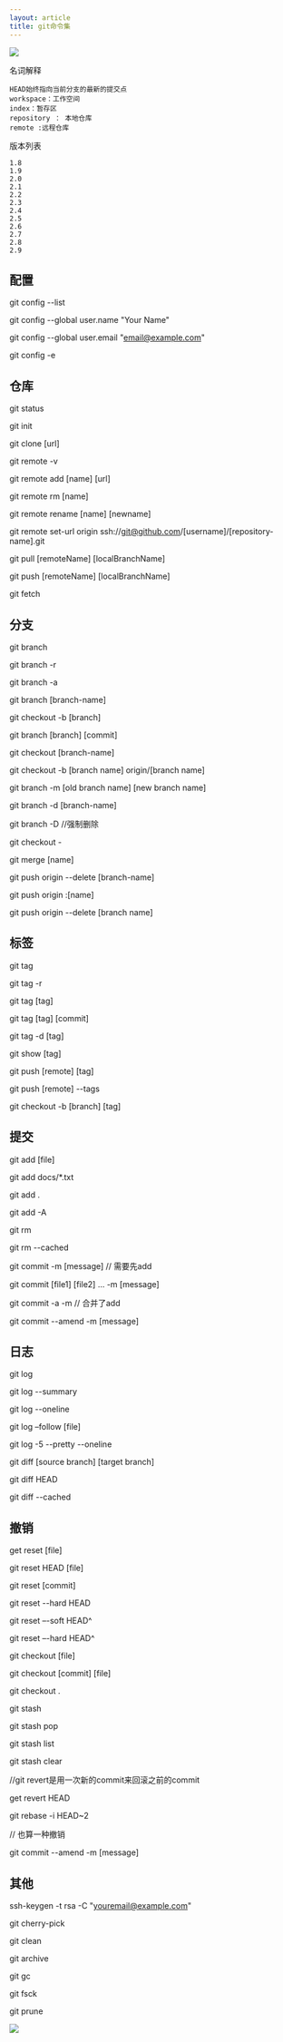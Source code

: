 ```yaml
---
layout: article
title: git命令集
---
```


![](/images/git-arch.jpg)


名词解释

```
HEAD始终指向当前分支的最新的提交点
workspace：工作空间
index：暂存区
repository ： 本地仓库
remote :远程仓库
```

版本列表

```
1.8
1.9
2.0
2.1
2.2
2.3
2.4
2.5
2.6
2.7
2.8
2.9
```


## 配置

git config --list

git config --global user.name "Your Name"

git config --global user.email "email@example.com"

git config -e


## 仓库

git status

git init

git clone [url]

git remote -v

git remote add [name] [url]

git remote rm [name]

git remote rename [name] [newname]

git remote set-url origin ssh://git@github.com/[username]/[repository-name].git


git pull [remoteName] [localBranchName]

git push [remoteName] [localBranchName]


git fetch



## 分支

git branch

git branch -r

git branch -a

git branch [branch-name]

git checkout -b [branch]

git branch [branch] [commit]

git checkout [branch-name]

git checkout -b [branch name] origin/[branch name]

git branch -m [old branch name] [new branch name]

git branch -d [branch-name]

git branch -D <branch name> //强制删除

git checkout -

git merge [name]

git push origin --delete [branch-name]

git push origin :[name]

git push origin --delete [branch name]


## 标签

git tag

git tag -r

git tag [tag]

git tag [tag] [commit]

git tag -d [tag]

git show [tag]

git push [remote] [tag]

git push [remote] --tags

git checkout -b [branch] [tag]


## 提交

git add [file]

git add docs/*.txt

git add .

git add -A

git rm

git rm --cached <file>

git commit -m [message]  // 需要先add

git commit [file1] [file2] ... -m [message]

git commit -a -m // 合并了add

git commit --amend -m [message]


## 日志

git log

git log --summary

git log --oneline

git log –follow [file]  

git log -5 --pretty --oneline

git diff [source branch] [target branch]

git diff HEAD

git diff --cached  



## 撤销


get reset [file]

git reset HEAD [file]

git reset [commit]

git reset --hard HEAD

git reset –-soft HEAD^

git reset –-hard HEAD^



git checkout [file]

git checkout [commit] [file]

git checkout .




git stash

git stash pop

git stash list

git stash clear


//git revert是用一次新的commit来回滚之前的commit

get revert HEAD 

git rebase -i HEAD~2



// 也算一种撤销

git commit --amend -m [message]


## 其他

ssh-keygen -t rsa -C "youremail@example.com"

git cherry-pick

git clean

git archive

git gc

git fsck

git prune



![](/images/git-cheat.png)
